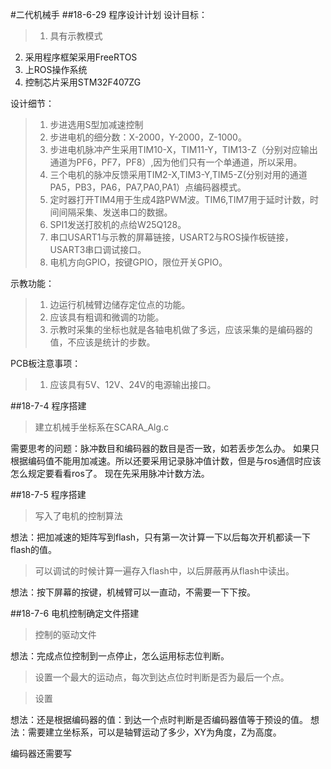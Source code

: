 #二代机械手
##18-6-29 程序设计计划
设计目标：
>1. 具有示教模式
2. 采用程序框架采用FreeRTOS
3. 上ROS操作系统
4. 控制芯片采用STM32F407ZG

设计细节：
>1. 步进选用S型加减速控制
>2. 步进电机的细分数：X-2000，Y-2000，Z-1000。
>3. 步进电机脉冲产生采用TIM10-X，TIM11-Y，TIM13-Z（分别对应输出通道为PF6，PF7，PF8）,因为他们只有一个单通道，所以采用。
>4. 三个电机的脉冲反馈采用TIM2-X,TIM3-Y,TIM5-Z(分别对用的通道PA5，PB3，PA6，PA7,PA0,PA1）点编码器模式。
>5. 定时器打开TIM4用于生成4路PWM波。TIM6,TIM7用于延时计数，时间间隔采集、发送串口的数据。
>6. SPI1发送打胶机的点给W25Q128。
>7. 串口USART1与示教的屏幕链接，USART2与ROS操作板链接，USART3串口调试接口。
>8. 电机方向GPIO，按键GPIO，限位开关GPIO。

示教功能：
>1. 边运行机械臂边储存定位点的功能。
>2. 应该具有粗调和微调的功能。
>3. 示教时采集的坐标也就是各轴电机做了多远，应该采集的是编码器的值，不应该是统计的步数。

PCB板注意事项：
>1. 应该具有5V、12V、24V的电源输出接口。
 
##18-7-4 程序搭建
>建立机械手坐标系在SCARA_Alg.c

需要思考的问题：脉冲数目和编码器的数目是否一致，如若丢步怎么办。
如果只根据编码值不能用加减速。所以还要采用记录脉冲值计数，但是与ros通信时应该怎么规定要看看ros了。
现在先采用脉冲计数方法。

##18-7-5 程序搭建
>写入了电机的控制算法

想法：把加减速的矩阵写到flash，只有第一次计算一下以后每次开机都读一下flash的值。
>可以调试的时候计算一遍存入flash中，以后屏蔽再从flash中读出。

想法：按下屏幕的按键，机械臂可以一直动，不需要一下下按。

##18-7-6 电机控制确定文件搭建

>控制的驱动文件

想法：完成点位控制到一点停止，怎么运用标志位判断。
> 设置一个最大的运动点，每次到达点位时判断是否为最后一个点。

> 设置

想法：还是根据编码器的值：到达一个点时判断是否编码器值等于预设的值。
想法：需要建立坐标系，可以是轴臂运动了多少，XY为角度，Z为高度。

编码器还需要写